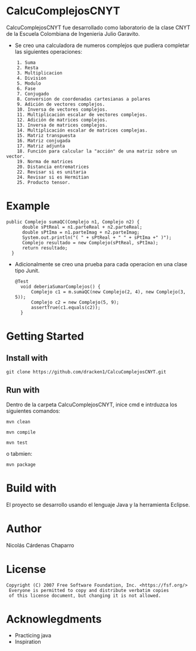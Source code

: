 # CalcuComplejosCNYT
  CalcuComplejosCNYT fue desarrollado como laboratorio de la clase CNYT de la Escuela Colombiana de Ingenieria Julio Garavito.

- Se creo una calculadora de numeros complejos que pudiera completar las siguientes operaciones:
````
	1. Suma
  	2. Resta
  	3. Multiplicacion
  	4. Division
  	5. Modulo
  	6. Fase
  	7. Conjugado
  	8. Conversion de coordenadas cartesianas a polares
  	9. Adición de vectores complejos.
  	10. Inversa de vectores complejos.
	11. Multiplicación escalar de vectores complejos.
	12. Adición de matrices complejos.
	13. Inversa de matrices complejos.
	14. Multiplicación escalar de matrices complejas.
	15. Matriz transpuesta
	16. Matriz conjugada
	17. Matriz adjunta
	18. Función para calcular la "acción" de una matriz sobre un vector.
	19. Norma de matrices
	20. Distancia entrematrices
	22. Revisar si es unitaria
	24. Revisar si es Hermitian
	25. Producto tensor.
````

# Example
  ```
  public Complejo sumaQC(Complejo n1, Complejo n2) {
		double sPtReal = n1.parteReal + n2.parteReal;
		double sPtIma = n1.parteImag + n2.parteImag;		
		System.out.println("( " + sPtReal + " " + sPtIma +" )");
		Complejo resultado = new Complejo(sPtReal, sPtIma);
		return resultado;
	}
  ```
  
- Adicionalmente se creo una prueba para cada operacion en una clase tipo Junit.
  ```
  @Test
	void deberiaSumarComplejos() {
		Complejo c1 = m.sumaQC(new Complejo(2, 4), new Complejo(3, 5));
		Complejo c2 = new Complejo(5, 9);		
		assertTrue(c1.equals(c2));
	}
  ```
  
# Getting Started
## Install with

```
git clone https://github.com/dracken1/CalcuComplejosCNYT.git
```

## Run with

Dentro de la carpeta CalcuComplejosCNYT, inice cmd e intrduzca los siguientes comandos:

```
mvn clean

mvn compile

mvn test
```

o tabmien:

```
mvn package
```

# Build with
El proyecto se desarrollo usando el lenguaje Java y la herramienta Eclipse.

# Author
Nicolás Cárdenas Chaparro

# License
````
Copyright (C) 2007 Free Software Foundation, Inc. <https://fsf.org/>
 Everyone is permitted to copy and distribute verbatim copies
 of this license document, but changing it is not allowed.
````

# Acknowlegdments
- Practicing java
- Inspiration
